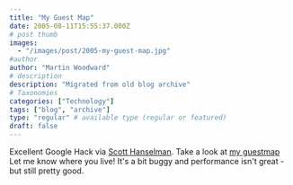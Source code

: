```yaml
---
title: "My Guest Map"
date: 2005-08-11T15:55:37.000Z
# post thumb
images:
  - "/images/post/2005-my-guest-map.jpg"
#author
author: "Martin Woodward"
# description
description: "Migrated from old blog archive"
# Taxonomies
categories: ["Technology"]
tags: ["blog", "archive"]
type: "regular" # available type (regular or featured)
draft: false
---
```


Excellent Google Hack via [Scott Hanselman](http://www.hanselman.com/blog/). Take a look at [my guestmap](#)    Let me know where you live!  It's a bit buggy and performance isn't great - but still pretty good.